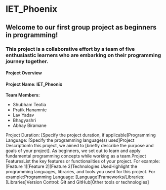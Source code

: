 # IET_Phoenix

## Welcome to our first group project as beginners in programming!
### This project is a collaborative effort by a team of five enthusiastic learners who are embarking on their programming journey together.
#### Project Overview
#### Project Name: IET_Pheonix 
**Team Members:**
- Shubham Teotia
- Pratik Hanamnte
- Lav Yadav
- Bhagyashri
- Abhay Biramane 

Project Duration: [Specify the project duration, if applicable]Programming Language: [Specify the programming language(s) used]Project DescriptionIn this project, we aimed to [briefly describe the purpose and goals of your project]. As beginners, we set out to learn and apply fundamental programming concepts while working as a team.Project FeaturesList the key features or functionalities of your project. For example:[Feature 1][Feature 2][Feature 3]Technologies UsedHighlight the programming languages, libraries, and tools you used for this project. For example:Programming Language: [Language]Frameworks/Libraries: [Libraries]Version Control: Git and GitHub[Other tools or technologies]
